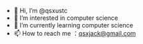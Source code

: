 - 👋 Hi, I’m @qsxustc
- 👀 I’m interested in computer science
- 🌱 I’m currently learning computer science
- 📫 How to reach me ：qsxjack@gmail.com


<!---
qsxustc/qsxustc is a ✨ special ✨ repository because its `README.md` (this file) appears on your GitHub profile.
You can click the Preview link to take a look at your changes.
--->
